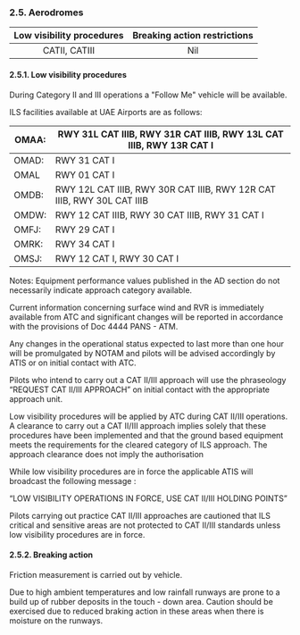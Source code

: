 ### 	2.5. Aerodromes

| Low visibility procedures | Breaking action restrictions |
| :-----------------------: | :--------------------------: |
|       CATII, CATIII       |             Nil              |

#### 2.5.1. Low visibility procedures

During Category II and III operations a "Follow Me" vehicle will be available.

ILS facilities available at UAE Airports are as follows:

| OMAA: | RWY 31L CAT IIIB, RWY 31R CAT IIIB, RWY 13L CAT IIIB, RWY 13R CAT I |
| ----- | ------------------------------------------------------------ |
| OMAD: | RWY 31 CAT I                                                 |
| OMAL  | RWY 01 CAT I                                                 |
| OMDB: | RWY 12L CAT IIIB, RWY 30R CAT IIIB, RWY 12R CAT IIIB, RWY 30L CAT IIIB |
| OMDW: | RWY 12 CAT IIIB, RWY 30 CAT IIIB, RWY 31 CAT I               |
| OMFJ: | RWY 29 CAT I                                                 |
| OMRK: | RWY 34 CAT I                                                 |
| OMSJ: | RWY 12 CAT I, RWY 30 CAT I                                   |

Notes: Equipment performance values published in the AD section do not necessarily indicate approach category available.

Current information concerning surface wind and RVR is immediately available from ATC and significant changes will be reported in accordance with the provisions of Doc 4444 PANS - ATM.

Any changes in the operational status expected to last more than one hour will be promulgated by NOTAM and pilots will be advised accordingly by ATIS or on initial contact with ATC.

Pilots who intend to carry out a CAT II/III approach will use the phraseology “REQUEST CAT II/III APPROACH” on initial contact with the appropriate approach unit.

Low visibility procedures will be applied by ATC during CAT II/III operations. A clearance to carry out a CAT II/III approach implies solely that these procedures have been implemented and that the ground based equipment meets the requirements for the cleared category of ILS approach. The approach clearance does not imply the authorisation 

While low visibility procedures are in force the applicable ATIS will broadcast the following message :

“LOW VISIBILITY OPERATIONS IN FORCE, USE CAT II/III HOLDING POINTS”

Pilots carrying out practice CAT II/III approaches are cautioned that ILS critical and sensitive areas are not protected to CAT II/III standards unless low visibility procedures are in force.

#### 2.5.2. Breaking action

Friction measurement is carried out by vehicle.

Due to high ambient temperatures and low rainfall runways are prone to a build up of rubber deposits in the touch - down area. Caution should be exercised due to reduced braking action in these areas when there is moisture on the runways.



